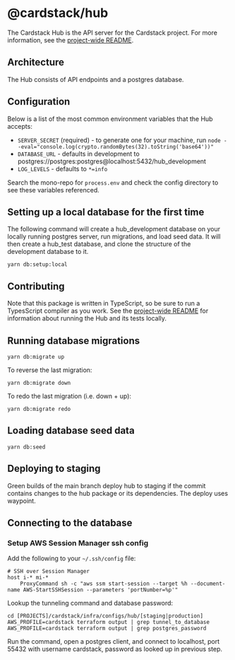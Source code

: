 # @cardstack/hub

The Cardstack Hub is the API server for the Cardstack project.
For more information, see the
[project-wide README](https://github.com/cardstack/cardstack/blob/main/README.md).

## Architecture

The Hub consists of API endpoints and a postgres database.

## Configuration

Below is a list of the most common environment variables that the Hub accepts:

- `SERVER_SECRET` (required) - to generate one for your machine, run `node --eval="console.log(crypto.randomBytes(32).toString('base64'))"`
- `DATABASE_URL` - defaults in development to postgres://postgres:postgres@localhost:5432/hub_development
- `LOG_LEVELS` - defaults to `*=info`

Search the mono-repo for `process.env` and check the config directory to see these variables referenced.

## Setting up a local database for the first time

The following command will create a hub_development database on your locally running postgres server, run migrations, and load seed data. It will then create a hub_test database, and clone the structure of the development database to it.

`yarn db:setup:local`

## Contributing

Note that this package is written in TypeScript, so be sure to run a TypesScript
compiler as you work.
See the [project-wide README](https://github.com/cardstack/cardstack/blob/main/README.md)
for information about running the Hub and its tests locally.


## Running database migrations

`yarn db:migrate up`

To reverse the last migration:

`yarn db:migrate down`

To redo the last migration (i.e. down + up):

`yarn db:migrate redo`

## Loading database seed data

`yarn db:seed`



## Deploying to staging

Green builds of the main branch deploy hub to staging if the commit contains changes to the hub package or its dependencies. The deploy uses waypoint.

## Connecting to the database

### Setup AWS Session Manager ssh config

Add the following to your `~/.ssh/config` file:

```
# SSH over Session Manager
host i-* mi-*
    ProxyCommand sh -c "aws ssm start-session --target %h --document-name AWS-StartSSHSession --parameters 'portNumber=%p'"
```

Lookup the tunneling command and database password:

```
cd [PROJECTS]/cardstack/infra/configs/hub/[staging|production]
AWS_PROFILE=cardstack terraform output | grep tunnel_to_database
AWS_PROFILE=cardstack terraform output | grep postgres_password
```

Run the command, open a postgres client, and connect to localhost, port 55432 with username cardstack, password as looked up in previous step.

